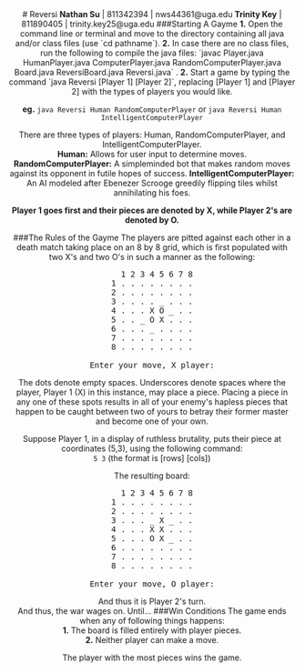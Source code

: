 <div align = "center">
# Reversi
<b>Nathan Su</b> | 811342394 | nws44361@uga.edu  
<b>Trinity Key</b> | 811890405 | trinity.key25@uga.edu
###Starting A Gayme
<b>1.</b> Open the command line or terminal and move to the directory containing all java and/or class files (use `cd pathname`).
<b>2.</b> In case there are no class files, run the following to compile the java files: `javac Player.java HumanPlayer.java ComputerPlayer.java RandomComputerPlayer.java Board.java ReversiBoard.java Reversi.java` .
<b>2.</b> Start a game by typing the command `java Reversi [Player 1] [Player 2]`, replacing [Player 1] and [Player 2] with the types of players you would like.  

<b>eg.</b> `java Reversi Human RandomComputerPlayer` or `java Reversi Human IntelligentComputerPlayer`

There are three types of players: Human, RandomComputerPlayer, and IntelligentComputerPlayer.      
<b>Human:</b> Allows for user input to determine moves.  
<b>RandomComputerPlayer:</b> A simpleminded bot that makes random moves against its opponent in futile hopes of success.
<b>IntelligentComputerPlayer:</b> An AI modeled after Ebenezer Scrooge greedily flipping tiles whilst annihilating his foes.    

<b>Player 1 goes first and their pieces are denoted by X, while Player 2's are denoted by O.</b>

###The Rules of the Gayme
The players are pitted against each other in a death match taking place on an 8 by 8 grid, which is first populated with two X's and two O's in such a manner as the following:  
<pre>
    1 2 3 4 5 6 7 8  
1 . . . . . . . .
2 . . . . . . . .
3 . . . . _ . . .
4 . . . X O _ . .
5 . . _ O X . . .
6 . . . _ . . . .
7 . . . . . . . .
8 . . . . . . . .

Enter your move, X player:</pre>    

The dots denote empty spaces. Underscores denote spaces where the player, Player 1 (X) in this instance, may place a piece. Placing a piece in any one of these spots results in all of your enemy's hapless pieces that happen to be caught between two of yours to betray their former master and become one of your own.    

Suppose Player 1, in a display of ruthless brutality, puts their piece at coordinates (5,3), using the following command:  
`5 3`  (the format is [rows] [cols])  

The resulting board:  

<pre>
    1 2 3 4 5 6 7 8  
1 . . . . . . . .
2 . . . . . . . .
3 . . . _ X _ . .
4 . . . X X . . .
5 . . . O X _ . .
6 . . . . . . . .
7 . . . . . . . .
8 . . . . . . . .

Enter your move, O player:</pre>         
And thus it is Player 2's turn.  
And thus, the war wages on. Until...
###Win Conditions
The game ends when any of following things happens:  
<b>1.</b> The board is filled entirely with player pieces.  
<b>2.</b> Neither player can make a move.    

The player with the most pieces wins the game.
</align>
